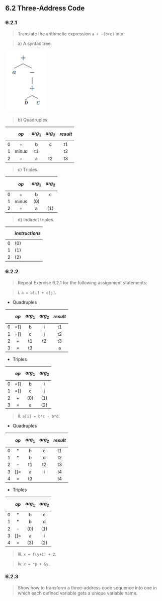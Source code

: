 ## 6.2 Three-Address Code

### 6.2.1

> Translate the arithmetic expression `a + -(b+c)` into:

> a) A syntax tree.

![](img/6.2.1.png)

> b) Quadruples.

|  | $$op$$ | $$arg_1$$ | $$arg_2$$ | $$result$$ |
|-:|:------:|:---------:|:---------:|:----------:|
| 0|    +   |     b     |     c     |     t1     |
| 1|  minus |     t1    |           |     t2     |
| 2|    +   |     a     |     t2    |     t3     |

> c) Triples.

|  | $$op$$ | $$arg_1$$ | $$arg_2$$ |
|-:|:------:|:---------:|:---------:|
| 0|    +   |     b     |     c     |
| 1|  minus |    (0)    |           |
| 2|    +   |     a     |    (1)    |

> d) Indirect triples.

|  | $$instructions$$ |
|-:|:-----------------|
| 0|       (0)        |
| 1|       (1)        |
| 2|       (2)        |

### 6.2.2

> Repeat Exercise 6.2.1 for the following assignment statements:

> i. `a = b[i] + c[j]`.

* Quadruples

|  | $$op$$ | $$arg_1$$ | $$arg_2$$ | $$result$$ |
|-:|:------:|:---------:|:---------:|:----------:|
| 0|   =[]  |     b     |     i     |     t1     |
| 1|   =[]  |     c     |     j     |     t2     |
| 2|    +   |     t1    |     t2    |     t3     |
| 3|    =   |     t3    |           |     a      |

* Triples

|  | $$op$$ | $$arg_1$$ | $$arg_2$$ |
|-:|:------:|:---------:|:---------:|
| 0|   =[]  |     b     |     i     |
| 1|   =[]  |     c     |     j     |
| 2|    +   |    (0)    |    (1)    |
| 3|    =   |     a     |    (2)    |

> ii. `a[i] = b*c - b*d`.

* Quadruples

|  | $$op$$ | $$arg_1$$ | $$arg_2$$ | $$result$$ |
|-:|:------:|:---------:|:---------:|:----------:|
| 0|    *   |     b     |     c     |     t1     |
| 1|    *   |     b     |     d     |     t2     |
| 2|    -   |     t1    |     t2    |     t3     |
| 3|   []=  |     a     |     i     |     t4     |
| 4|    =   |     t3    |           |     t4     |

* Triples

|  | $$op$$ | $$arg_1$$ | $$arg_2$$ |
|-:|:------:|:---------:|:---------:|
| 0|    *   |     b     |     c     |
| 1|    *   |     b     |     d     |
| 2|    -   |    (0)    |    (1)    |
| 3|   []=  |     a     |     i     |
| 4|    =   |    (3)    |    (2)    |

> iii. `x = f(y+1) + 2`.

> iv. `x = *p + &y`.

### 6.2.3

> Show how to transform a three-address code sequence into one in which each defined variable gets a unique variable name.


